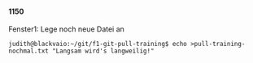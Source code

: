 #### 1150

Fenster1: Lege noch neue Datei an

```
judith@blackvaio:~/git/f1-git-pull-training$ echo >pull-training-nochmal.txt "Langsam wird's langweilig!"
```

